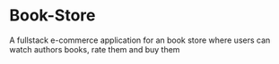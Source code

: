 # Book-Store
A fullstack e-commerce application for an book store where users can watch authors books, rate them and buy them
